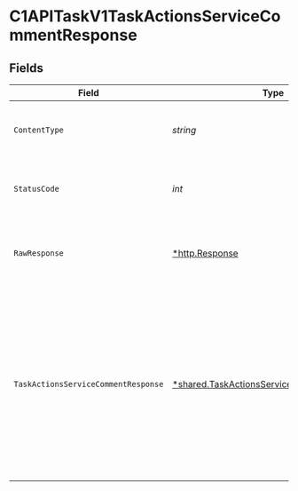 # C1APITaskV1TaskActionsServiceCommentResponse


## Fields

| Field                                                                                                                                                  | Type                                                                                                                                                   | Required                                                                                                                                               | Description                                                                                                                                            |
| ------------------------------------------------------------------------------------------------------------------------------------------------------ | ------------------------------------------------------------------------------------------------------------------------------------------------------ | ------------------------------------------------------------------------------------------------------------------------------------------------------ | ------------------------------------------------------------------------------------------------------------------------------------------------------ |
| `ContentType`                                                                                                                                          | *string*                                                                                                                                               | :heavy_check_mark:                                                                                                                                     | HTTP response content type for this operation                                                                                                          |
| `StatusCode`                                                                                                                                           | *int*                                                                                                                                                  | :heavy_check_mark:                                                                                                                                     | HTTP response status code for this operation                                                                                                           |
| `RawResponse`                                                                                                                                          | [*http.Response](https://pkg.go.dev/net/http#Response)                                                                                                 | :heavy_check_mark:                                                                                                                                     | Raw HTTP response; suitable for custom response parsing                                                                                                |
| `TaskActionsServiceCommentResponse`                                                                                                                    | [*shared.TaskActionsServiceCommentResponse](../../../pkg/models/shared/taskactionsservicecommentresponse.md)                                           | :heavy_minus_sign:                                                                                                                                     | Task actions service comment response returns the task view inluding the expanded array of items that are indicated by the expand mask on the request. |